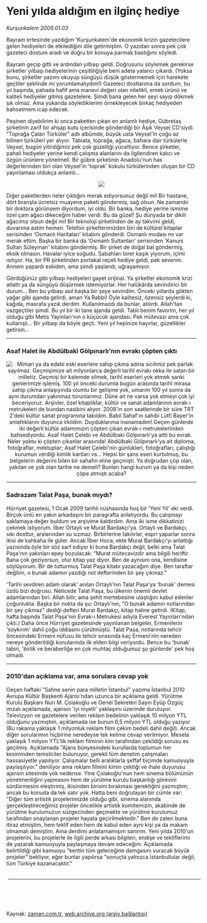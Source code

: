 # Yeni yılda aldığım en ilginç hediye

*Kurşunkalem 2009.01.03*

<td class="columnist-detail">
<p>Bayram ertesinde yazdığım 'Kurşunkalem'de ekonomik krizin gazetecilere gelen hediyeleri de etkilediğini dile getirmiştim. O yazıdan sonra pek çok gazeteci dostum aradı ve doğru bir konuya parmak bastığımı söyledi.</p>
<p>
<div id="haberMetinDiv">
<p>Bayram geçip gitti ve ardından yılbaşı geldi. Doğrusunu söylemek gerekirse şirketler yılbaşı hediyelerinin çeşitliliğiyle beni adeta yalancı çıkardı. (Yoksa bunu, şirketler yazımı okuyup süngüyü düşük göstermemek için harekete geçtiler şeklinde mi yorumlamalıydım!) Gazeteci dostlarıma da sordum, bu yıl başında, pahada hafif ama manevi değeri olan nitelikli, emek ürünü ve kaliteli hediyeler gitmiş gazetelere. Şimdi bana gelen her şeyi sayıp dökmek şık olmaz. Ama yukarıda söylediklerimi örnekleyecek birkaç hediyeden bahsetmem icap edecek. 
<p>Peşinen diyebilirim ki onca paketten çıkan en anlamlı hediye, Gübretaş şirketinin zarif bir ahşap kutu içerisinde gönderdiği bir Âşık Veysel CD'siydi. "Toprağa Çalan Türküler" adlı albümde, büyük usta Veysel'in çoğu az bilinen türküleri yer alıyor. Tabiata, toprağa, ağaca, bahara dair türkülerle Veysel, bugün yitirdiğimiz pek çok güzelliği yüceltiyor. Bence şirketler, pahalı hediyeler yerine kendi çalışma alanlarını da ilgilendiren kalıcı ve özgün ürünlere yönelmeli. Bir gübre şirketinin Anadolu'nun has değerlerinden biri olan Veysel'in 'toprak' kokulu türkülerinden oluşan bir CD yayınlaması oldukça anlamlı...
<p><p align="center"><img src="http://web.archive.org/web/20120813223037im_/http://medya.zaman.com.tr/2009/01/03/kursunkalem1.jpg"/>
<p>Diğer paketlerden neler çıktığını merak ediyorsunuz değil mi! Bir hastane, dört branşta ücretsiz muayene paketi göndermiş, sağ olsun. Ne zamandır bir doktora görünsem diyordum, iyi oldu. Bir banka, hediye yerine ismime özel çam ağacı dikeceğini haber verdi. Bu da güzel! Şu dünyada bir dikili ağacımız olsun değil mi! Bir teknoloji şirketinden de ay takvimi geldi, duvarıma astım hemen. Telefon şirketlerimizden biri de kültürel kitaplar serisinden 'Osmanlı Haritaları' kitabını gönderdi. Osmanlı modası mı var merak ettim. Başka bir banka da 'Osmanlı Sultanları' serisinden 'Kanuni Sultan Süleyman' kitabını göndermiş. Bir şirket de doğal bal göndermiş, eksik olmasın. Havalar iyice soğudu. Sabahları birer kaşık yiyorum, içimi ısıtıyor. Ha, bir PR şirketinden portakal reçeli hediye geldi, pek severim. Annem yapardı eskiden, ama şimdi yaşlandı, uğraşamıyor. 
<p>Gördüğünüz gibi yılbaşı hediyeleri gayet orijinal. Ya şirketler ekonomik krizi atlattı ya da süngüyü düşürmek istemiyorlar. Her halükârda sevindirici bir durum... Ben bu yılbaşı asıl başka bir şeye sevindim. Önceki yıllarda gökten yağar gibi ajanda gelirdi, aman Ya Rabbi! Öyle kalitesiz, özensiz şeylerdi ki, kağıda, masrafa yazık derdim. Kullanılmazdı da bunlar, atılırdı. Allah'tan vazgeçtiler şimdi. Bu yıl bir iki tane ajanda geldi. Tabii benim favorim, her yıl olduğu gibi Metis Yayınları'nın o küçücük ajandası. Pek mütevazı ama çok kullanışlı... Bir yılbaşı da böyle geçti. Yeni yıl hepinize hayırlar, güzellikler getirsin... 
<hr/>
<p><h3>Asaf Halet ile Abdülbaki Gölpınarlı'nın evrakı çöpten çıktı</h3>
<p><p align="center"><img align="left" src="http://web.archive.org/web/20120813223037im_/http://medya.zaman.com.tr/2009/01/03/kursunkalem2.jpg"/> Mimari ya da edebi eski eserlere sahip çıkma adına sicilimiz pek parlak sayılmaz. Geçmişimize ait milyonlarca değerli tarihî evrakı okka ile satan bir milletiz. Geçmişi bir kalemde silmek, tarihî eserleri yok etmek sanki genlerimize işlemiş. 100 yıl önceki durumla bugün arasında tarihî mirasa sahip çıkma anlaşıyında olumlu bir gelişme yok, umarım 100 yıl sonra da aynı durumdan yakınmaz torunlarımız. Düne ait ne varsa yok etmeyi çok iyi beceriyoruz. Arşivler, özel kitaplıklar, kültür ve sanat adamlarının evrak-ı metrukeleri de bundan nasibini alıyor. 2008'in son saatlerinde bir süre TRT 2'deki kültür sanat programına takıldım. Babil Sahaf'ın sahibi Lütfi Bayer'in anlattıklarını duyunca irkildim. Duyduklarıma inanamadım! Geçen günlerde iki değerli kültür adamımızın çöpten çıkan evrak-ı metrukelerinden bahsediyordu. Asaf Halet Çelebi ve Abdülbaki Gölpınarlı'ya aitti bu evrak. Neler yoktu ki çöpten çıkanlar arasında! Abdülbaki Gölpınarlı'ya ait diploma, fotoğraflar, mektuplar; Asaf Halet Çelebi'nin günlükleri, fotoğrafları, çalıştığı kurumun verdiği kimlik kartları vs... Hepsi bir şans eseri kurtulmuş, bu belgelerin değerini bilen bir sahafın eline geçmişti. Ya doğrudan çöp olan, yakılan ve yok olan tarihe ne demeli? Bunları hangi kurum ya da kişi neden çöpe atmıştı acaba?
<p><hr/>
<p><h3>Sadrazam Talat Paşa, bunak mıydı?</h3>
<p>Hürriyet gazetesi, 1 Ocak 2009 tarihli nüshasında hoş bir 'Yeni Yıl' eki verdi. Birçok ünlü en yakın arkadaşını bir paragrafta anlatıyordu. Bu çalışmayı saklamaya değer buldum ve arşivime kaldırdım. Ama iki isme dikkatinizi çekmek istiyorum. İlber Ortaylı ve Murat Bardakçı'ya. Ortaylı ve Bardakçı, sıkı dosttur, aralarından su sızmaz. Birbirlerine takılırlar, espri yaparlar sonra ikisi de kahkaha ile güler. Ancak İlber Hoca, ekte Murat Bardakçı'yı anlattığı yazısında öyle bir söz sarf ediyor ki buna Bardakçı değil, belki ama Talat Paşa'nın yakınları epey bozulacak: "Murat mütecavizdir ama bilgili heriftir. Bana çok geziyorsun, otur kitap yaz diyor. Ben de aynısını ona, kendisine söylüyorum. Bir de tutturmuş Talat Paşa kitabı yazacağım diye. Ben taraftar değilim, o bunak adamın yazdığı not defterinden bir şey çıkmaz." 
<p>'Tarihi sevdiren adam olarak' anılan Ortaylı'nın Talat Paşa'ya 'bunak' demesi üzdü bizi doğrusu. Neticede Talat Paşa, bu ülkenin önemli devlet adamlarından biri. Allah bilir, ama şehit mertebesine ulaştığını kabul edenler çoğunlukta. Başka bir nokta da şu: Ortaylı'nın, "O bunak adamın notlarından bir şey çıkmaz" dediği defteri Murat Bardakçı, kitap haline getirdi. (Kitap, hafta başında Talat Paşa'nın Evrak-ı Metrukesi adıyla Everest Yayınları'ndan çıktı.) Daha önce Hürriyet gazetesinde yayınlanan belgeler, Ermenilerin 'soykırım' dahil çoğu iddiasını çürütmüştü. Talat Paşa, notlarında tehcir öncesindeki Ermeni nüfusu ile tehcir sırasında kaç Ermeni'nin nereden nereye gönderildiği konularında ilk elden bilgi veriyordu. Bence bu 'bunak' tabiri, 'birlik ve beraberliğe en çok muhtaç olduğumuz şu günlerde' pek hoş olmadı. 
<p><hr/>
<p><h3>2010'dan açıklama var, ama sorulara cevap yok</h3>
<p>Geçen haftaki "Sahne senin para milletin İstanbul" yazıma İstanbul 2010 Avrupa Kültür Başkenti Ajansı'ndan uzunca bir açıklama geldi. Yürütme Kurulu Başkanı Nuri M. Çolakoğlu ve Genel Sekreteri Sayın Eyüp Özgüç imzalı açıklamada, ajansın 'iyi niyetli' yaklaşımı üzerinde duruluyor. Televizyon ve gazetelere verilen reklam bedelinin yaklaşık 10 milyon YTL olduğunu yazmıştım, açıklamada ise bunun 6,5 milyon YTL olduğu yazıyor (Bu rakama yaklaşık 1 milyonluk reklam filmi çekim bedeli dahil değil). Ancak diğer sorularımın hiçbirine neredeyse tek kelime cevap verilmiyor. Mesela yaklaşık 1 milyon YTL'lik reklam filminin kim tarafından çekildiği sorusu es geçilmiş. Açıklamada "Ajans bünyesindeki kurullarda toplumun her kesiminden temsilciler bulunuyor, gerekli tüm denetim çalışmaları hassasiyetle yapılıyor. Çalışmalar belli aralıklarla şeffaf biçimde kamuoyuyla paylaşılıyor." deniliyor ama reklam filmini kimin çektiği ve ihale duyurusu ajansın sitesinde yok nedense. Yine Çolakoğlu'nun hem sinema bölümünün yönetmenliğini yapmasını hem de yürütme kurulu başkanlığı görevini sürdürmesini eleştirmiş, ikisinden birisini bırakması gerektiğini yazmıştım; ancak bu konuda da tek satır yok. Hatta beni doğrulayan bir cümle var: "Diğer tüm artistik projelerimizde olduğu gibi, sinema alanında gerçekleştireceğimiz projeler öncelikle artistik komitemizin, akabinde de yürütme kurulumuzun süzgecinden geçmekte ve yürütme kurulumuz tarafından onaylanan projeler hayata geçirilmektedir." Ben de zaten buna itiraz etmiştim, hem teklif eden hem de kabul eden aynı kişi ya da makam olmamalı demiştim. Ama derdimi anlatamamışım sanırım. Yeni yılda 2010'un projelerini, bu projelerle ile ilgili perde arkası bilgileri, endişe ve tekliflerimi de yazarak kamuoyuyla paylaşmaya devam edeceğim. Açıklamada belirtildiği gibi kamuoyu "kentin tüm geleceğine damgasını vuracak büyük projeler" bekliyor, eğer bunlar yapılırsa "sonuçta yalnızca İstanbullular değil, tüm Türkiye kazanacaktır."</p></p></p></p></p></p></p></p></p></p></p></p></p></p></p></p></div>
</p>

<div class="latest-news-main" style="font-size:11pt;width:510px;padding:5px;">
<hr color="#333333" size="1"/>

</div>

<p><br>
		 </br></p></td>

Kaynak: [zaman.com.tr](http://zaman.com.tr/yazar.do?yazino=791056), [web.archive.org (arşiv bağlantısı)](http://web.archive.org/web/20120813223037/http://www.zaman.com.tr/yazar.do?yazino=791056)
